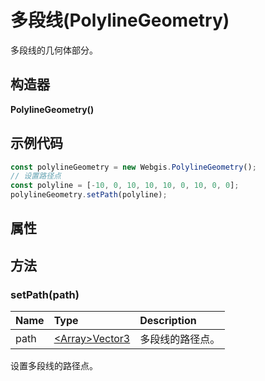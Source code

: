 # 多段线(PolylineGeometry)

多段线的几何体部分。

## 构造器

**PolylineGeometry()**

## 示例代码

```javascript
const polylineGeometry = new Webgis.PolylineGeometry();
// 设置路径点
const polyline = [-10, 0, 10, 10, 10, 0, 10, 0, 0];
polylineGeometry.setPath(polyline);
```

## 属性



## 方法

### setPath(path) 

| Name | Type                                       | Description      |
| :--- | :----------------------------------------- | :--------------- |
| path | [&lt;Array&gt;Vector3](../math/Vector3.md) | 多段线的路径点。 |

设置多段线的路径点。
